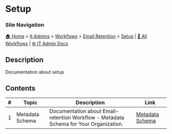 <!-- description: Documentation about setup -->

# Setup

### Site Navigation
[🏠 Home](../../../../README.md) > [It Admins](../../../README.md) > [Workflows](../../README.md) > [Email Retention](../README.md) > [Setup](README.md) | [📂 All Workflows](../../../../users/users.md) | [⚙ IT Admin Docs](../../../../it-admins/README.md)

## Description
Documentation about setup

## Contents

| **#** | **Topic** | **Description** | **Link** |
|---|---|---|---|
| 1 | Metadata Schema | Documentation about Email-retention Workflow - Metadata Schema for Your Organization. | [Metadata Schema](metadata-schema.md) |